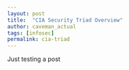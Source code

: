 ```yaml
---
layout: post
title:  "CIA Security Triad Overview"
author: caveman_actual
tags: [infosec]
permalink: cia-triad
---
```


Just testing a post
